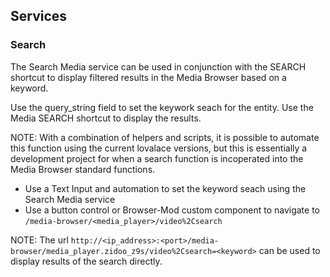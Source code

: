 ## Services

### Search

The Search Media service can be used in conjunction with the SEARCH shortcut to display filtered results in the Media Browser based on a keyword.

Use the query_string field to set the keywork seach for the entity.  Use the Media SEARCH shortcut to display the results.

NOTE:  With a combination of helpers and scripts, it is possible to automate this function using the current lovalace versions, but this is essentially a development project for when a search function is incoperated into the Media Browser standard functions.  
- Use a Text Input and automation to set the keyword seach using the  Search Media service
- Use a button control or Browser-Mod custom component to navigate to `/media-browser/<media_player>/video%2Csearch`

NOTE: The url `http://<ip_address>:<port>/media-browser/media_player.zidoo_z9s/video%2Csearch=<keyword>` can be used to display results of the search directly.

